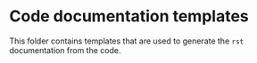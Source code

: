 # Code documentation templates

This folder contains templates that are used to generate the `rst` documentation from the code.
